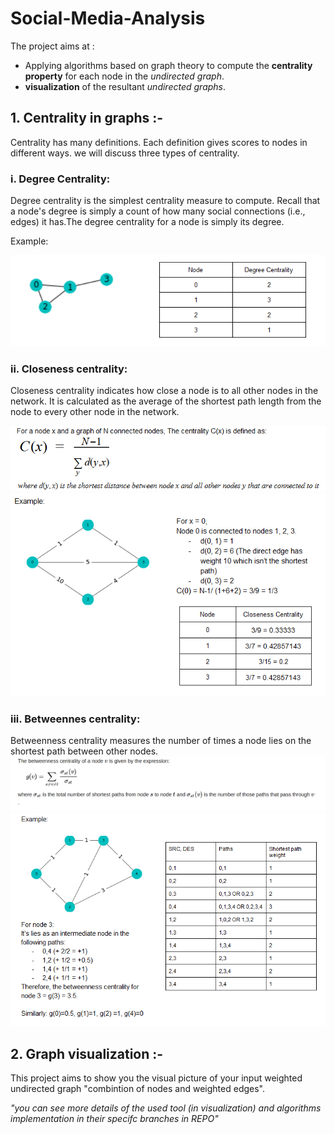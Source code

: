 # Social-Media-Analysis
The project aims at : 
- Applying algorithms based on graph theory to compute the **centrality property** for each node in the *undirected graph*.
- **visualization** of the resultant *undirected graphs*.


## 1. Centrality in graphs :-
Centrality has many definitions. Each definition gives scores to nodes in different ways.
we will discuss three types of centrality.

### i. Degree Centrality:
Degree centrality is the simplest centrality measure to compute. Recall that a node's degree is simply a count of how many social connections (i.e., edges) it has.The degree centrality for a node is simply its degree.

Example:


![picture alt](https://github.com/omaralam96/Social-Media-Analysis/blob/master/image%20source/degree.PNG)

### ii. Closeness centrality:
  Closeness centrality indicates how close a node is to all other nodes in the network. It is calculated as the average of the shortest path length from the node to every other node in the network.
  
![alt text](https://github.com/omaralam96/Social-Media-Analysis/blob/master/image%20source/closeness%20rule.PNG)
![alt text](https://github.com/omaralam96/Social-Media-Analysis/blob/master/image%20source/closeness.PNG)

### iii. Betweennes centrality:
Betweenness centrality measures the number of times a node lies on the shortest path between other nodes.
![alt text](https://github.com/omaralam96/Social-Media-Analysis/blob/master/image%20source/betweenness%20rule.PNG)
![alt text](https://github.com/omaralam96/Social-Media-Analysis/blob/master/image%20source/betweenness.PNG)



## 2. Graph visualization :-
This project aims to show you the visual picture of your input weighted undirected graph "combintion of nodes and weighted edges".



*"you can see more details of the used tool (in visualization) and algorithms implementation in their specifc branches in REPO"*
